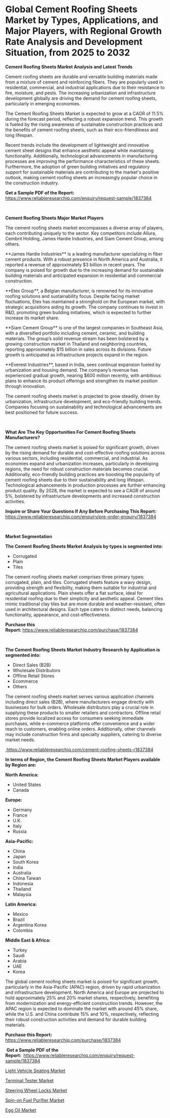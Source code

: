 <p><h1>Global Cement Roofing Sheets Market by Types, Applications, and Major Players, with Regional Growth Rate Analysis and Development Situation, from 2025 to 2032</h1></p><p><strong>Cement Roofing Sheets Market Analysis and Latest Trends</strong></p>
<p><p>Cement roofing sheets are durable and versatile building materials made from a mixture of cement and reinforcing fibers. They are popularly used in residential, commercial, and industrial applications due to their resistance to fire, moisture, and pests. The increasing urbanization and infrastructure development globally are driving the demand for cement roofing sheets, particularly in emerging economies. </p><p>The Cement Roofing Sheets Market is expected to grow at a CAGR of 11.5% during the forecast period, reflecting a robust expansion trend. This growth is fueled by the rising awareness of sustainable construction practices and the benefits of cement roofing sheets, such as their eco-friendliness and long lifespan. </p><p>Recent trends include the development of lightweight and innovative cement sheet designs that enhance aesthetic appeal while maintaining functionality. Additionally, technological advancements in manufacturing processes are improving the performance characteristics of these sheets. Furthermore, the adoption of green building initiatives and regulatory support for sustainable materials are contributing to the market's positive outlook, making cement roofing sheets an increasingly popular choice in the construction industry.</p></p>
<p><strong>Get a Sample PDF of the Report:&nbsp;</strong> <a href="https://www.reliableresearchiq.com/enquiry/request-sample/1837384?utm_campaign=1834&utm_medium=2&utm_source=Github&utm_content=ia&utm_term=30012025&utm_id=cement-roofing-sheets">https://www.reliableresearchiq.com/enquiry/request-sample/1837384</a></p>
<p>&nbsp;</p>
<p><strong>Cement Roofing Sheets Major Market Players</strong></p>
<p><p>The cement roofing sheets market encompasses a diverse array of players, each contributing uniquely to the sector. Key competitors include Allura, Cembrit Holding, James Hardie Industries, and Siam Cement Group, among others.</p><p>**James Hardie Industries** is a leading manufacturer specializing in fiber cement products. With a robust presence in North America and Australia, it reported a revenue of approximately $3 billion in recent years. The company is poised for growth due to the increasing demand for sustainable building materials and anticipated expansion in residential and commercial construction.</p><p>**Etex Group**, a Belgian manufacturer, is renowned for its innovative roofing solutions and sustainability focus. Despite facing market fluctuations, Etex has maintained a stronghold on the European market, with strategic acquisitions aiding its growth. The company continues to invest in R&D, promoting green building initiatives, which is expected to further increase its market share.</p><p>**Siam Cement Group** is one of the largest companies in Southeast Asia, with a diversified portfolio including cement, ceramic, and building materials. The group’s solid revenue stream has been bolstered by a growing construction market in Thailand and neighboring countries, reporting approximately $15 billion in sales across its divisions. Future growth is anticipated as infrastructure projects expand in the region.</p><p>**Everest Industries**, based in India, sees continual expansion fueled by urbanization and housing demand. The company’s revenue has experienced gradual growth, nearing $600 million recently, with ambitious plans to enhance its product offerings and strengthen its market position through innovation.</p><p>The cement roofing sheets market is projected to grow steadily, driven by urbanization, infrastructure development, and eco-friendly building trends. Companies focusing on sustainability and technological advancements are best positioned for future success.</p></p>
<p>&nbsp;</p>
<p><strong>What Are The Key Opportunities For Cement Roofing Sheets Manufacturers?</strong></p>
<p><p>The cement roofing sheets market is poised for significant growth, driven by the rising demand for durable and cost-effective roofing solutions across various sectors, including residential, commercial, and industrial. As economies expand and urbanization increases, particularly in developing regions, the need for robust construction materials becomes crucial. Additionally, eco-friendly building practices are boosting the popularity of cement roofing sheets due to their sustainability and long lifespan. Technological advancements in production processes are further enhancing product quality. By 2028, the market is expected to see a CAGR of around 5%, bolstered by infrastructure developments and increased construction activities.</p></p>
<p><strong>Inquire or Share Your Questions If Any Before Purchasing This Report:</strong> <a href="https://www.reliableresearchiq.com/enquiry/pre-order-enquiry/1837384?utm_campaign=1834&utm_medium=2&utm_source=Github&utm_content=ia&utm_term=30012025&utm_id=cement-roofing-sheets">https://www.reliableresearchiq.com/enquiry/pre-order-enquiry/1837384</a></p>
<p>&nbsp;</p>
<p><strong>Market Segmentation</strong></p>
<p><strong>The Cement Roofing Sheets Market Analysis by types is segmented into:</strong></p>
<p><ul><li>Corrugated</li><li>Plain</li><li>Tiles</li></ul></p>
<p><p>The cement roofing sheets market comprises three primary types: corrugated, plain, and tiles. Corrugated sheets feature a wavy design, providing strength and flexibility, making them suitable for industrial and agricultural applications. Plain sheets offer a flat surface, ideal for residential roofing due to their simplicity and aesthetic appeal. Cement tiles mimic traditional clay tiles but are more durable and weather-resistant, often used in architectural designs. Each type caters to distinct needs, balancing functionality, appearance, and cost-effectiveness.</p></p>
<p><strong>Purchase this Report:&nbsp;</strong><a href="https://www.reliableresearchiq.com/purchase/1837384?utm_campaign=1834&utm_medium=2&utm_source=Github&utm_content=ia&utm_term=30012025&utm_id=cement-roofing-sheets">https://www.reliableresearchiq.com/purchase/1837384</a></p>
<p>&nbsp;</p>
<p><strong>The Cement Roofing Sheets Market Industry Research by Application is segmented into:</strong></p>
<p><ul><li>Direct Sales (B2B)</li><li>Wholesale Distributors</li><li>Offline Retail Stores</li><li>Ecommerce</li><li>Others</li></ul></p>
<p><p>The cement roofing sheets market serves various application channels including direct sales (B2B), where manufacturers engage directly with businesses for bulk orders. Wholesale distributors play a crucial role in supplying these products to smaller retailers and contractors. Offline retail stores provide localized access for consumers seeking immediate purchases, while e-commerce platforms offer convenience and a wider reach to customers, enabling online orders. Additionally, other channels may include construction firms and specialty suppliers, catering to diverse market needs.</p></p>
<p><a href="https://www.reliableresearchiq.com/cement-roofing-sheets-r1837384?utm_campaign=1834&utm_medium=2&utm_source=Github&utm_content=ia&utm_term=30012025&utm_id=cement-roofing-sheets">&nbsp;https://www.reliableresearchiq.com/cement-roofing-sheets-r1837384</a></p>
<p><strong>In terms of Region, the Cement Roofing Sheets Market Players available by Region are:</strong></p>
<p>
    <p> <strong> North America: </strong>
        <ul>
            <li>United States</li>
            <li>Canada</li>
        </ul>
        </p> 
    <p> <strong> Europe: </strong>
        <ul>
            <li>Germany</li>
            <li>France</li>
            <li>U.K.</li>
            <li>Italy</li>
            <li>Russia</li>
        </ul>
        </p> 
    <p> <strong> Asia-Pacific: </strong>
        <ul>
            <li>China</li>
            <li>Japan</li>
            <li>South Korea</li>
            <li>India</li>
            <li>Australia</li>
            <li>China Taiwan</li>
            <li>Indonesia</li>
            <li>Thailand</li>
            <li>Malaysia</li>
        </ul>
        </p> 
    <p> <strong> Latin America: </strong>
        <ul>
            <li>Mexico</li>
            <li>Brazil</li>
            <li>Argentina Korea</li>
            <li>Colombia</li>
        </ul>
        </p> 
    <p> <strong> Middle East & Africa: </strong>
        <ul>
            <li>Turkey</li>
            <li>Saudi</li>
            <li>Arabia</li>
            <li>UAE</li>
            <li>Korea</li>
        </ul>
    </p>
    </p>
<p><p>The global cement roofing sheets market is poised for significant growth, particularly in the Asia-Pacific (APAC) region, driven by rapid urbanization and infrastructure development. North America and Europe are projected to hold approximately 25% and 20% market shares, respectively, benefiting from modernization and energy-efficient construction trends. However, the APAC region is expected to dominate the market with around 45% share, while the U.S. and China contribute 15% and 10%, respectively, reflecting their robust construction activities and demand for durable building materials.</p></p>
<p><strong>Purchase this Report: </strong><a href="https://www.reliableresearchiq.com/purchase/1837384?utm_campaign=1834&utm_medium=2&utm_source=Github&utm_content=ia&utm_term=30012025&utm_id=cement-roofing-sheets">https://www.reliableresearchiq.com/purchase/1837384</a></p>
<p>&nbsp;<strong>Get a Sample PDF of the Report:&nbsp;&nbsp;</strong><a href="https://www.reliableresearchiq.com/enquiry/request-sample/1837384?utm_campaign=1834&utm_medium=2&utm_source=Github&utm_content=ia&utm_term=30012025&utm_id=cement-roofing-sheets">https://www.reliableresearchiq.com/enquiry/request-sample/1837384</a></p>
<p><strong></strong></p>
<p><p><a href="https://github.com/seanmcma708/Market-Research-Report-List-1/blob/main/light-vehicle-seating-market.md?utm_campaign=1834&utm_medium=2&utm_source=Github&utm_content=ia&utm_term=30012025&utm_id=cement-roofing-sheets">Light Vehicle Seating Market</a></p><p><a href="https://www.linkedin.com/pulse/terminal-tester-market-trends-assessmentthe-markets-present-industry-xf3vf?utm_campaign=1834&utm_medium=2&utm_source=Github&utm_content=ia&utm_term=30012025&utm_id=cement-roofing-sheets">Terminal Tester Market</a></p><p><a href="https://www.linkedin.com/pulse/steering-wheel-locks-market-growth-key-factors-driving-mwl6f?utm_campaign=1834&utm_medium=2&utm_source=Github&utm_content=ia&utm_term=30012025&utm_id=cement-roofing-sheets">Steering Wheel Locks Market</a></p><p><a href="https://github.com/edacruz6/Market-Research-Report-List-1/blob/main/spin-on-fuel-purifier-market.md?utm_campaign=1834&utm_medium=2&utm_source=Github&utm_content=ia&utm_term=30012025&utm_id=cement-roofing-sheets">Spin-on Fuel Purifier Market</a></p><p><a href="https://www.linkedin.com/pulse/analyzing-egg-oil-markets-growth-trajectory-projected-cagr-iqy7c?utm_campaign=1834&utm_medium=2&utm_source=Github&utm_content=ia&utm_term=30012025&utm_id=cement-roofing-sheets">Egg Oil Market</a></p></p>